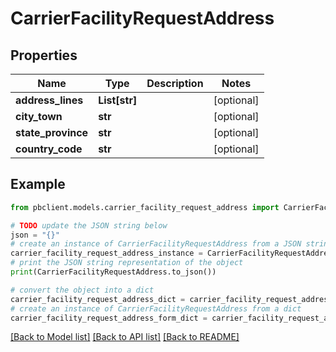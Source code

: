 # CarrierFacilityRequestAddress


## Properties

Name | Type | Description | Notes
------------ | ------------- | ------------- | -------------
**address_lines** | **List[str]** |  | [optional] 
**city_town** | **str** |  | [optional] 
**state_province** | **str** |  | [optional] 
**country_code** | **str** |  | [optional] 

## Example

```python
from pbclient.models.carrier_facility_request_address import CarrierFacilityRequestAddress

# TODO update the JSON string below
json = "{}"
# create an instance of CarrierFacilityRequestAddress from a JSON string
carrier_facility_request_address_instance = CarrierFacilityRequestAddress.from_json(json)
# print the JSON string representation of the object
print(CarrierFacilityRequestAddress.to_json())

# convert the object into a dict
carrier_facility_request_address_dict = carrier_facility_request_address_instance.to_dict()
# create an instance of CarrierFacilityRequestAddress from a dict
carrier_facility_request_address_form_dict = carrier_facility_request_address.from_dict(carrier_facility_request_address_dict)
```
[[Back to Model list]](../README.md#documentation-for-models) [[Back to API list]](../README.md#documentation-for-api-endpoints) [[Back to README]](../README.md)


